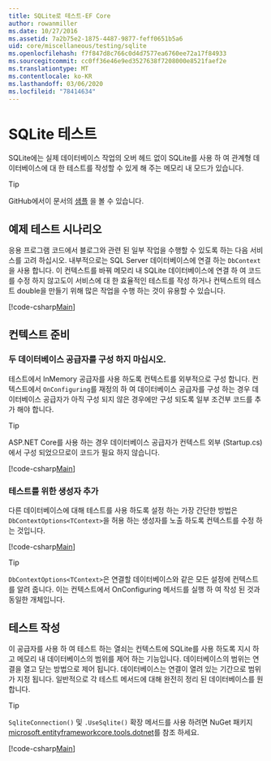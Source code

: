 ```yaml
---
title: SQLite로 테스트-EF Core
author: rowanmiller
ms.date: 10/27/2016
ms.assetid: 7a2b75e2-1875-4487-9877-feff0651b5a6
uid: core/miscellaneous/testing/sqlite
ms.openlocfilehash: f7f847d8c766c0d4d7577ea6760ee72a17f84933
ms.sourcegitcommit: cc0ff36e46e9ed3527638f7208000e8521faef2e
ms.translationtype: MT
ms.contentlocale: ko-KR
ms.lasthandoff: 03/06/2020
ms.locfileid: "78414634"
---
```

# <a name="testing-with-sqlite"></a>SQLite 테스트

SQLite에는 실제 데이터베이스 작업의 오버 헤드 없이 SQLite를 사용 하 여 관계형 데이터베이스에 대 한 테스트를 작성할 수 있게 해 주는 메모리 내 모드가 있습니다.

> [!TIP]  
> GitHub에서이 문서의 [샘플](https://github.com/dotnet/EntityFramework.Docs/tree/master/samples/core/Miscellaneous/Testing) 을 볼 수 있습니다.

## <a name="example-testing-scenario"></a>예제 테스트 시나리오

응용 프로그램 코드에서 블로그와 관련 된 일부 작업을 수행할 수 있도록 하는 다음 서비스를 고려 하십시오. 내부적으로는 SQL Server 데이터베이스에 연결 하는 `DbContext`을 사용 합니다. 이 컨텍스트를 바꿔 메모리 내 SQLite 데이터베이스에 연결 하 여 코드를 수정 하지 않고도이 서비스에 대 한 효율적인 테스트를 작성 하거나 컨텍스트의 테스트 double을 만들기 위해 많은 작업을 수행 하는 것이 유용할 수 있습니다.

[!code-csharp[Main](../../../../samples/core/Miscellaneous/Testing/BusinessLogic/BlogService.cs)]

## <a name="get-your-context-ready"></a>컨텍스트 준비

### <a name="avoid-configuring-two-database-providers"></a>두 데이터베이스 공급자를 구성 하지 마십시오.

테스트에서 InMemory 공급자를 사용 하도록 컨텍스트를 외부적으로 구성 합니다. 컨텍스트에서 `OnConfiguring`를 재정의 하 여 데이터베이스 공급자를 구성 하는 경우 데이터베이스 공급자가 아직 구성 되지 않은 경우에만 구성 되도록 일부 조건부 코드를 추가 해야 합니다.

> [!TIP]  
> ASP.NET Core를 사용 하는 경우 데이터베이스 공급자가 컨텍스트 외부 (Startup.cs)에서 구성 되었으므로이 코드가 필요 하지 않습니다.

[!code-csharp[Main](../../../../samples/core/Miscellaneous/Testing/BusinessLogic/BloggingContext.cs#OnConfiguring)]

### <a name="add-a-constructor-for-testing"></a>테스트를 위한 생성자 추가

다른 데이터베이스에 대해 테스트를 사용 하도록 설정 하는 가장 간단한 방법은 `DbContextOptions<TContext>`을 허용 하는 생성자를 노출 하도록 컨텍스트를 수정 하는 것입니다.

[!code-csharp[Main](../../../../samples/core/Miscellaneous/Testing/BusinessLogic/BloggingContext.cs#Constructors)]

> [!TIP]  
> `DbContextOptions<TContext>`은 연결할 데이터베이스와 같은 모든 설정에 컨텍스트를 알려 줍니다. 이는 컨텍스트에서 OnConfiguring 메서드를 실행 하 여 작성 된 것과 동일한 개체입니다.

## <a name="writing-tests"></a>테스트 작성

이 공급자를 사용 하 여 테스트 하는 열쇠는 컨텍스트에 SQLite를 사용 하도록 지시 하 고 메모리 내 데이터베이스의 범위를 제어 하는 기능입니다. 데이터베이스의 범위는 연결을 열고 닫는 방법으로 제어 됩니다. 데이터베이스는 연결이 열려 있는 기간으로 범위가 지정 됩니다. 일반적으로 각 테스트 메서드에 대해 완전히 정리 된 데이터베이스를 원합니다.

>[!TIP]
> `SqliteConnection()` 및 `.UseSqlite()` 확장 메서드를 사용 하려면 NuGet 패키지 [microsoft.entityframeworkcore.tools.dotnet](https://www.nuget.org/packages/Microsoft.EntityFrameworkCore.Sqlite/)를 참조 하세요.

[!code-csharp[Main](../../../../samples/core/Miscellaneous/Testing/TestProject/SQLite/BlogServiceTests.cs)]
